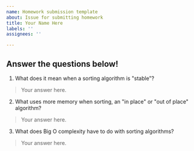 ```yaml
---
name: Homework submission template
about: Issue for submitting homework
title: Your Name Here
labels: ''
assignees: ''

---
```


## Answer the questions below! 

1. What does it mean when a sorting algorithm is "stable"?
> Your answer here. 

2. What uses more memory when sorting, an "in place" or "out of place" algorithm?
> Your answer here. 

3. What does Big O complexity have to do with sorting algorithms? 
> Your answer here.
